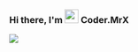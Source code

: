 ### Hi there, I'm <img src="https://media.giphy.com/media/hvRJCLFzcasrR4ia7z/giphy.gif" width="25px"> Coder.MrX

![](https://raw.githubusercontent.com/abhisheknaiidu/abhisheknaiidu/master/code.gif)